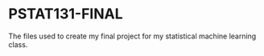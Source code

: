 # PSTAT131-FINAL

The files used to create my final project for my statistical machine learning class.
